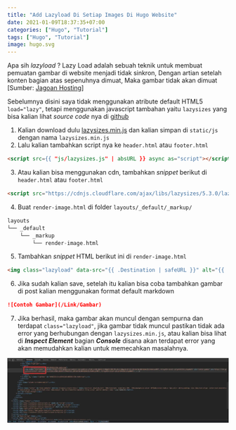 ```yaml
---
title: "Add Lazyload Di Setiap Images Di Hugo Website"
date: 2021-01-09T18:37:35+07:00
categories: ["Hugo", "Tutorial"]
tags: ["Hugo", "Tutorial"]
image: hugo.svg
---
```

Apa sih *lazyload* ? Lazy Load adalah sebuah teknik untuk membuat pemuatan gambar di website menjadi tidak sinkron, Dengan artian setelah konten bagian atas sepenuhnya dimuat, Maka gambar tidak akan dimuat [Sumber: [Jagoan Hosting](https://www.jagoanhosting.com/blog/apa-itu-lazy-load/)]

Sebelumnya disini saya tidak menggunakan atribute default HTML5 `load="lazy"`, tetapi menggunakan javascript tambahan yaitu `lazysizes` yang bisa kalian lihat *source code* nya di [github](https://github.com/aFarkas/lazysizes)

1. Kalian download dulu [lazysizes.min.js](https://afarkas.github.io/lazysizes/lazysizes.min.js) dan kalian simpan di `static/js` dengan nama `lazysizes.min.js`
2. Lalu kalian tambahkan script nya ke `header.html` atau `footer.html`
```html
<script src={{ "js/lazysizes.js" | absURL }} async as="script"></script>
```
3. Atau kalian bisa menggunakan cdn, tambahkan *snippet* berikut di `header.html` atau `footer.html`
```html
<script src="https://cdnjs.cloudflare.com/ajax/libs/lazysizes/5.3.0/lazysizes.min.js" integrity="sha512-JrL1wXR0TeToerkl6TPDUa9132S3PB1UeNpZRHmCe6TxS43PFJUcEYUhjJb/i63rSd+uRvpzlcGOtvC/rDQcDg==" crossorigin="anonymous"></script>
```
4. Buat `render-image.html` di folder `layouts/_default/_markup/`
```go
layouts
└── _default
    └── _markup
        └── render-image.html
```
5. Tambahkan *snippet* HTML berikut ini di `render-image.html`
```html
<img class="lazyload" data-src="{{ .Destination | safeURL }}" alt="{{ .PlainText }}">
```
6. Jika sudah kalian save, setelah itu kalian bisa coba tambahkan gambar di post kalian menggunakan format default markdown
```markdown
![Contoh Gambar](/Link/Gambar)
```
7. Jika berhasil, maka gambar akan muncul dengan sempurna dan terdapat `class="lazyload"`, jika gambar tidak muncul pastikan tidak ada error yang berhubungan dengan `lazysizes.min.js`, atau kalian bisa lihat di ***Inspect Element*** bagian ***Console*** disana akan terdapat error yang akan memudahkan kalian untuk memecahkan masalahnya.

![Lazyload](1.webp)